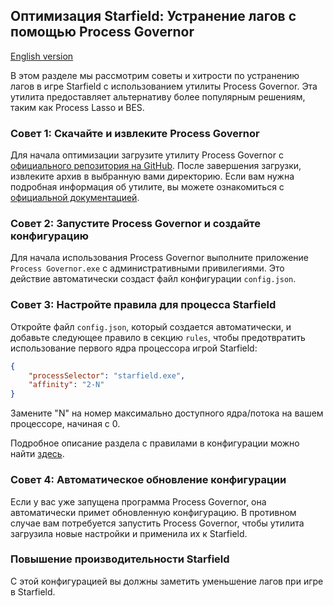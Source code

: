 ## Оптимизация Starfield: Устранение лагов с помощью Process Governor

[English version](starfield.md)

В этом разделе мы рассмотрим советы и хитрости по устранению лагов в игре Starfield с использованием утилиты Process Governor. Эта утилита предоставляет альтернативу более популярным решениям, таким как Process Lasso и BES.

### Совет 1: Скачайте и извлеките Process Governor

Для начала оптимизации загрузите утилиту Process Governor с [официального репозитория на GitHub](https://github.com/SystemXFiles/process-governor/releases/latest). После завершения загрузки, извлеките архив в выбранную вами директорию. Если вам нужна подробная информация об утилите, вы можете ознакомиться с [официальной документацией](https://github.com/SystemXFiles/process-governor#readme).

### Совет 2: Запустите Process Governor и создайте конфигурацию

Для начала использования Process Governor выполните приложение `Process Governor.exe` с административными привилегиями. Это действие автоматически создаст файл конфигурации `config.json`.

### Совет 3: Настройте правила для процесса Starfield

Откройте файл `config.json`, который создается автоматически, и добавьте следующее правило в секцию `rules`, чтобы предотвратить использование первого ядра процессора игрой Starfield:

```json
{
    "processSelector": "starfield.exe",
    "affinity": "2-N" 
}
```

Замените "N" на номер максимально доступного ядра/потока на вашем процессоре, начиная с 0.

Подробное описание раздела с правилами в конфигурации можно найти [здесь](../README.ru.md#формат-конфигурации).

### Совет 4: Автоматическое обновление конфигурации

Если у вас уже запущена программа Process Governor, она автоматически примет обновленную конфигурацию. В противном случае вам потребуется запустить Process Governor, чтобы утилита загрузила новые настройки и применила их к Starfield.

### Повышение производительности Starfield

С этой конфигурацией вы должны заметить уменьшение лагов при игре в Starfield.